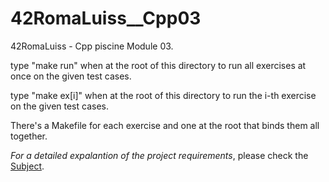 # 42RomaLuiss__Cpp03
42RomaLuiss - Cpp piscine Module 03.

type "make run" when at the root of this directory to run all exercises at once on the given test cases.

type "make ex[i]" when at the root of this directory to run the i-th exercise on the given test cases. 

There's a Makefile for each exercise and one at the root that binds them all together.

*For a detailed expalantion of the project requirements*, please check the [Subject](en.subject.pdf).
